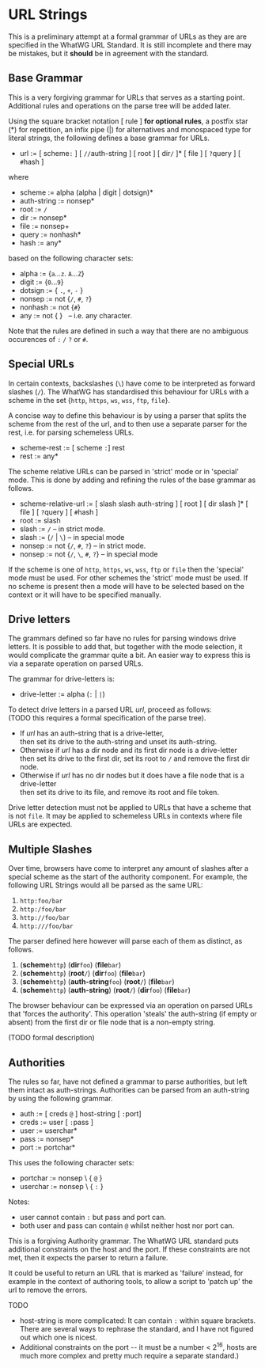 # URL Strings

This is a preliminary attempt at a formal grammar of URLs as they are are specified in the WhatWG URL Standard. It is still incomplete and there may be mistakes, but it **should** be in agreement with the standard. 

## Base Grammar

This is a very forgiving grammar for URLs that serves as a starting point. Additional rules and operations on the parse tree will be added later. 

Using the square bracket notation [ rule ] **for optional rules**, a postfix star (*) for repetition, an infix pipe (|) for alternatives and monospaced type for literal strings, the following defines a base grammar for URLs.

* url := [ scheme`:` ] [ `//`auth-string ] [ root ] [ dir`/` ]* [ file ] [ `?`query ] [ `#`hash ]

where

* scheme := alpha (alpha | digit | dotsign)\*
* auth-string := nonsep*
* root := `/`
* dir := nonsep*
* file := nonsep+
* query := nonhash*
* hash := any*

based on the following character sets:

* alpha := {`a`…`z`. `A`…`Z`}
* digit := {`0`…`9`}
* dotsign := { `.`, `+`, `-` }
* nonsep := not {`/`, `#`, `?`}
* nonhash := not {`#`}
* any := not { } &nbsp; – i.e. any character. 

Note that the rules are defined in such a way that there are no ambiguous occurences of  `:` `/` `?` or `#`. 


## Special URLs

In certain contexts, backslashes (`\`) have come to be interpreted as forward slashes (`/`). The WhatWG has standardised this behaviour for URLs with a scheme in the set {`http`, `https`, `ws`, `wss`, `ftp`, `file`}. 

A concise way to define this behaviour is by using a parser that splits the scheme from the rest of the url, and to then use a separate parser for the rest, i.e. for parsing schemeless URLs. 

* scheme-rest := [ scheme `:`] rest
* rest := any*

The scheme relative URLs can be parsed in 'strict' mode or in 'special' mode. 
This is done by adding and refining the rules of the base grammar as follows. 

* scheme-relative-url := [ slash slash auth-string ] [ root ] [ dir slash ]* [ file ] [ `?`query ] [ `#`hash ]
* root := slash
* slash := `/` – in strict mode. 
* slash := (`/` | `\`) – in special mode
* nonsep := not {`/`, `#`, `?`} – in strict mode. 
* nonsep := not {`/`, `\`, `#`, `?`} – in special mode

If the scheme is one of `http`, `https`, `ws`, `wss`, `ftp` or `file` then the 'special' mode must be used. For other schemes the 'strict' mode must be used. If no scheme is present then a mode will have to be selected based on the context or it will have to be specified manually. 


## Drive letters

The grammars defined so far have no rules for parsing windows drive letters. 
It is possible to add that, but together with the mode selection, it would complicate the grammar quite a bit. An easier way to express this is via a separate operation on parsed URLs. 

The grammar for drive-letters is:

* drive-letter := alpha (`:` | `|`)

To detect drive letters in a parsed URL _url_, proceed as follows:  
(TODO this requires a formal specification of the parse tree). 

- If _url_ has an auth-string that is a drive-letter,  
then set its drive to the auth-string and unset its auth-string. 
- Otherwise if _url_ has a dir node and its first dir node is a drive-letter  
then set its drive to the first dir, set its root to `/` and remove the first dir node. 
- Otherwise if _url_ has no dir nodes but it does have a file node that is a drive-letter  
then set its drive to its file, and remove its root and file token. 

Drive letter detection must not be applied to URLs that have a scheme that is not `file`. It may be applied to schemeless URLs in contexts where file URLs are expected. 


## Multiple Slashes

Over time, browsers have come to interpret any amount of slashes after a special scheme as the start of the authority component. For example, the following URL Strings would all be parsed as the same URL:

1. `http:foo/bar`
2. `http:/foo/bar`
3. `http://foo/bar`
4. `http:///foo/bar`

The parser defined here however will parse each of them as distinct, as follows. 

1. (**scheme**`http`) (**dir**`foo`) (**file**`bar`)
2. (**scheme**`http`) (**root**`/`) (**dir**`foo`) (**file**`bar`)
3. (**scheme**`http`) (**auth-string**`foo`) (**root**`/`) (**file**`bar`)
4. (**scheme**`http`) (**auth-string**<code></code>) (**root**`/`) (**dir**`foo`) (**file**`bar`)

The browser behaviour can be expressed via an operation on parsed URLs that 'forces the authority'. This operation 'steals' the auth-string (if empty or absent) from the first dir or file node that is a non-empty string. 

(TODO formal description)


## Authorities

The rules so far, have not defined a grammar to parse authorities, but left them intact as auth-strings. 
Authorities can be parsed from an auth-string by using the following grammar. 

* auth := [ creds `@` ] host-string [ `:`port]
* creds := user [ `:`pass ]
* user := userchar*
* pass := nonsep*
* port := portchar*

This uses the following character sets:

* portchar := nonsep \ { `@` }
* userchar := nonsep \ { `:` }

Notes:

- user cannot contain `:` but pass and port can. 
- both user and pass can contain `@` whilst neither host nor port can. 

This is a forgiving Authority grammar. The WhatWG URL standard puts additional constraints on the host and the port. If these constraints are not met, then it expects the parser to return a failure. 

It could be useful to return an URL that is marked as 'failure' instead, for example in the context of authoring tools, to allow a script to 'patch up' the url to remove the errors. 

TODO

- host-string is more complicated: It can contain `:` within square brackets. There are several ways to rephrase the standard, and I have not figured out which one is nicest. 
- Additional constraints on the port -- it must be a number < 2<sup>16</sup>, hosts are much more complex and pretty much require a separate standard.)





